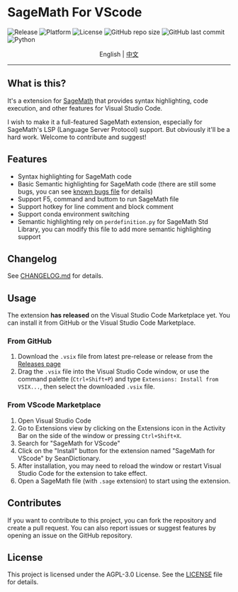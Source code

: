# SageMath For VScode

![Release](https://img.shields.io/github/v/release/SeanDictionary/SageMath-for-VScode) ![Platform](https://img.shields.io/badge/platform-Linux-green) ![License](https://img.shields.io/github/license/SeanDictionary/SageMath-for-VScode) ![GitHub repo size](https://img.shields.io/github/repo-size/SeanDictionary/SageMath-for-VScode) ![GitHub last commit](https://img.shields.io/github/last-commit/SeanDictionary/SageMath-for-VScode) ![Python](https://img.shields.io/badge/python-3.8%2B-blue)

<div align="center">English | <a href="./readmes/README-zh-CN.md">中文</a></div>

---

## What is this?

It's a extension for [SageMath](https://www.sagemath.org/) that provides syntax highlighting, code execution, and other features for Visual Studio Code.

I wish to make it a full-featured SageMath extension, especially for SageMath's LSP (Language Server Protocol) support. But obviously it'll be a hard work. Welcome to contribute and suggest!

## Features

-   Syntax highlighting for SageMath code
-   Basic Semantic highlighting for SageMath code (there are still some bugs, you can see [known bugs file](./readmes/SemanticHighlighting-en.md) for details)
-   Support F5, command and buttom to run SageMath file
-   Support hotkey for line comment and block comment
-   Support conda environment switching
-   Semantic highlighting rely on `perdefinition.py` for SageMath Std Library, you can modify this file to add more semantic highlighting support

## Changelog

See [CHANGELOG.md](./CHANGELOG.md) for details.

## Usage

The extension **has released** on the Visual Studio Code Marketplace yet. You can install it from GitHub or the Visual Studio Code Marketplace.

### From GitHub

1. Download the `.vsix` file from latest pre-release or release from the [Releases page](https://github.com/SeanDictionary/SageMath-for-VScode/releases)
2. Drag the `.vsix` file into the Visual Studio Code window, or use the command palette (`Ctrl+Shift+P`) and type `Extensions: Install from VSIX...`, then select the downloaded `.vsix` file.

### From VScode Marketplace

1. Open Visual Studio Code
2. Go to Extensions view by clicking on the Extensions icon in the Activity Bar on the side of the window or pressing `Ctrl+Shift+X`.
3. Search for "SageMath for VScode"
4. Click on the "Install" button for the extension named "SageMath for VScode" by SeanDictionary.
5. After installation, you may need to reload the window or restart Visual Studio Code for the extension to take effect.
6. Open a SageMath file (with `.sage` extension) to start using the extension.

## Contributes

If you want to contribute to this project, you can fork the repository and create a pull request. You can also report issues or suggest features by opening an issue on the GitHub repository.

## License

This project is licensed under the AGPL-3.0 License. See the [LICENSE](./LICENSE) file for details.